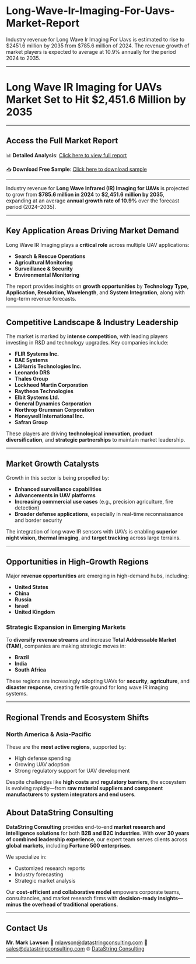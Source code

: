 # Long-Wave-Ir-Imaging-For-Uavs-Market-Report

Industry revenue for Long Wave Ir Imaging For Uavs is estimated to rise to $2451.6 million by 2035 from $785.6 million of 2024. The revenue growth of market players is expected to average at 10.9% annually for the period 2024 to 2035.


---

# Long Wave IR Imaging for UAVs Market Set to Hit \$2,451.6 Million by 2035

---

## Access the Full Market Report

📊 **Detailed Analysis**:
[Click here to view full report](https://datastringconsulting.com/industry-analysis/long-wave-ir-imaging-for-uavs-market-research-report)

📥 **Download Free Sample**:
[Click here to download sample](https://datastringconsulting.com/downloadsample/long-wave-ir-imaging-for-uavs-market-research-report)

---

Industry revenue for **Long Wave Infrared (IR) Imaging for UAVs** is projected to grow from **\$785.6 million in 2024** to **\$2,451.6 million by 2035**, expanding at an average **annual growth rate of 10.9%** over the forecast period (2024–2035).

---

## Key Application Areas Driving Market Demand

Long Wave IR Imaging plays a **critical role** across multiple UAV applications:

* **Search & Rescue Operations**
* **Agricultural Monitoring**
* **Surveillance & Security**
* **Environmental Monitoring**

The report provides insights on **growth opportunities** by **Technology Type, Application, Resolution, Wavelength**, and **System Integration**, along with long-term revenue forecasts.

---

## Competitive Landscape & Industry Leadership

The market is marked by **intense competition**, with leading players investing in R\&D and technology upgrades. Key companies include:

* **FLIR Systems Inc.**
* **BAE Systems**
* **L3Harris Technologies Inc.**
* **Leonardo DRS**
* **Thales Group**
* **Lockheed Martin Corporation**
* **Raytheon Technologies**
* **Elbit Systems Ltd.**
* **General Dynamics Corporation**
* **Northrop Grumman Corporation**
* **Honeywell International Inc.**
* **Safran Group**

These players are driving **technological innovation**, **product diversification**, and **strategic partnerships** to maintain market leadership.

---

## Market Growth Catalysts

Growth in this sector is being propelled by:

* **Enhanced surveillance capabilities**
* **Advancements in UAV platforms**
* **Increasing commercial use cases** (e.g., precision agriculture, fire detection)
* **Broader defense applications**, especially in real-time reconnaissance and border security

The integration of long wave IR sensors with UAVs is enabling **superior night vision, thermal imaging**, and **target tracking** across large terrains.

---

## Opportunities in High-Growth Regions

Major **revenue opportunities** are emerging in high-demand hubs, including:

* **United States**
* **China**
* **Russia**
* **Israel**
* **United Kingdom**

### Strategic Expansion in Emerging Markets

To **diversify revenue streams** and increase **Total Addressable Market (TAM)**, companies are making strategic moves in:

* **Brazil**
* **India**
* **South Africa**

These regions are increasingly adopting UAVs for **security**, **agriculture**, and **disaster response**, creating fertile ground for long wave IR imaging systems.

---

## Regional Trends and Ecosystem Shifts

### North America & Asia-Pacific

These are the **most active regions**, supported by:

* High defense spending
* Growing UAV adoption
* Strong regulatory support for UAV development

Despite challenges like **high costs** and **regulatory barriers**, the ecosystem is evolving rapidly—from **raw material suppliers and component manufacturers** to **system integrators and end users**.



## About DataString Consulting

**DataString Consulting** provides end-to-end **market research and intelligence solutions** for both **B2B and B2C industries**. With **over 30 years of combined leadership experience**, our expert team serves clients across **global markets**, including **Fortune 500 enterprises**.

We specialize in:

* Customized research reports
* Industry forecasting
* Strategic market analysis

Our **cost-efficient and collaborative model** empowers corporate teams, consultancies, and market research firms with **decision-ready insights—minus the overhead of traditional operations**.

---

## Contact Us

**Mr. Mark Lawson**
📧 [mlawson@datastringconsulting.com](mailto:mlawson@datastringconsulting.com)
📧 [sales@datastringconsulting.com](mailto:sales@datastringconsulting.com)
🌐 [DataString Consulting](https://datastringconsulting.com)

---


